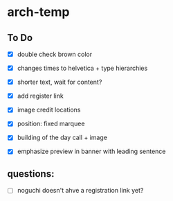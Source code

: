 # arch-temp


## To Do
- [x] double check brown color
- [x] changes times to helvetica + type hierarchies
- [x] shorter text, wait for content? 
- [x] add register link
- [x] image credit locations
- [x] position: fixed marquee
- [x] building of the day call + image
- [x] emphasize preview in banner with leading sentence


## questions: 
- [ ] noguchi doesn't ahve a registration link yet? 